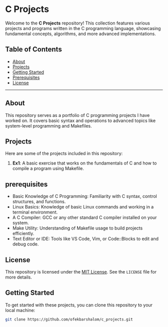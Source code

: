 # C Projects

Welcome to the **C Projects** repository! This collection features various projects and programs written in the C programming language, showcasing fundamental concepts, algorithms, and more advanced implementations.

## Table of Contents

- [About](#about)
- [Projects](#projects)
- [Getting Started](#getting-started)
- [Prerequisites](#prerequisites)
- [License](#License)

---

## About

This repository serves as a portfolio of C programming projects I have worked on. It covers basic syntax and operations to advanced topics like system-level programming and Makefiles.

## Projects

Here are some of the projects included in this repository:

1. **Ex1**: A basic exercise that works on the fundamentals of C and how to compile a program using Makefile.

## prerequisites
- Basic Knowledge of C Programming: Familiarity with C syntax, control structures, and functions.
- Linux Basics: Knowledge of basic Linux commands and working in a terminal environment.
- A C Compiler: GCC or any other standard C compiler installed on your system.
- Make Utility: Understanding of Makefile usage to build projects efficiently.
- Text Editor or IDE: Tools like VS Code, Vim, or Code::Blocks to edit and debug code.

## License

This repository is licensed under the [MIT License](LICENSE). See the `LICENSE` file for more details.
  
## Getting Started

To get started with these projects, you can clone this repository to your local machine:

```bash
git clone https://github.com/ofekbarshalom/c_projects.git



